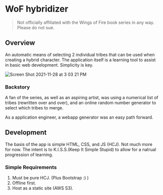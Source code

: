 # WoF hybridizer

> Not officially affiliated with the Wings of Fire book series in any way. Please do not sue.

## Overview

An automatic means of selecting 2 individual tribes that can be used when creating a hybrid character. The application itself is a learning tool to assist in basic web development. Simplicity is key.

![Screen Shot 2021-11-28 at 3 03 21 PM](https://user-images.githubusercontent.com/8385375/143784050-1e559dbb-dc73-4dc7-a0a7-58b623d02285.png)

### Backstory
A fan of the series, as well as an aspiring artist, was using a numerical list of tribes (rewritten over and over), and an online random number generator to select which tribes to merge.

As a application engineer, a webapp generator was an easy path forward. 

## Development

The basis of the app is simple HTML, CSS, and JS (HCJ). Not much more for now. The intent is to K.I.S.S.(Keep It Simple Stupid) to allow for a natrual progression of learning. 

### Simple Requirements

1. Must be pure HCJ. (Plus Bootstrap :) )
1. Offline first.
1. Host as a static site (AWS S3).